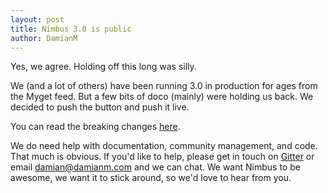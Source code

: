 ```yaml
---
layout: post
title: Nimbus 3.0 is public
author: DamianM
---
```


Yes, we agree. Holding off this long was silly. 

We (and a lot of others) have been running 3.0 in production for ages from the Myget feed. But a few bits of doco (mainly) were holding us back. We decided to push the button and push it live.

You can read the breaking changes [here](/2016/04/24/nimbus-30-nearing-release/).

We do need help with documentation, community management, and code. That much is obvious. If you'd like to help, please get in touch on [Gitter](https://gitter.im/NimbusAPI/Nimbus) or email damian@damianm.com and we can chat. We want Nimbus to be awesome, we want it to stick around, so we'd love to hear from you.